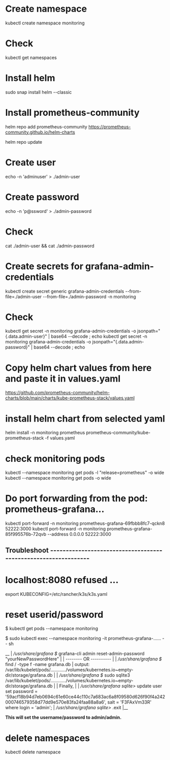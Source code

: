 
# Create namespace
kubectl create namespace monitoring

# Check 
kubectl get namespaces

# Install helm
sudo snap install helm --classic

# Install prometheus-community
helm repo add prometheus-community https://prometheus-community.github.io/helm-charts

helm repo update

# Create user
echo -n 'adminuser' > ./admin-user

# Create password
echo -n 'p@ssword' > ./admin-password

# Check 
cat ./admin-user && cat ./admin-password

# Create secrets for grafana-admin-credentials
kubectl create secret generic grafana-admin-credentials --from-file=./admin-user --from-file=./admin-password -n  monitoring

# Check
kubectl get secret -n monitoring grafana-admin-credentials -o jsonpath="{.data.admin-user}" | base64 --decode ; echo
kubectl get secret -n monitoring grafana-admin-credentials -o jsonpath="{.data.admin-password}" | base64 --decode ; echo

# Copy helm chart values from here and paste it in values.yaml
https://github.com/prometheus-community/helm-charts/blob/main/charts/kube-prometheus-stack/values.yaml

# install helm chart from selected yaml
helm install -n monitoring prometheus prometheus-community/kube-prometheus-stack -f values.yaml


#  check monitoring pods
kubectl --namespace monitoring get pods -l "release=prometheus" -o wide
kubectl --namespace monitoring get pods -o wide

# Do port forwarding from the pod: prometheus-grafana...
kubectl port-forward -n monitoring prometheus-grafana-69fbbb8fc7-qckn8 52222:3000
kubectl port-forward -n monitoring prometheus-grafana-85f995576b-72qvb  --address 0.0.0.0 52222:3000





## Troubleshoot ---------------------------------------------------------------


# localhost:8080 refused ... 
export KUBECONFIG=/etc/rancher/k3s/k3s.yaml


# reset userid/password

$ kubectl get pods --namespace monitoring

$ sudo kubectl exec --namespace monitoring -it prometheus-grafana-...... -- sh

__
|  */usr/share/grafana $*  grafana-cli admin reset-admin-password "yourNewPasswordHere"
| 
|  -------- OR ----------
| 
| */usr/share/grafana $*  find / -type f -name grafana.db
| output: /var/lib/kubelet/pods/............/volumes/kubernetes.io~empty-dir/storage/grafana.db
| 
| */usr/share/grafana $*  sudo sqlite3 /var/lib/kubelet/pods/............/volumes/kubernetes.io~empty-dir/storage/grafana.db
| 
| Finally,
| 
| */usr/share/grafana sqlite>*  update user set password = '59acf18b94d7eb0694c61e60ce44c110c7a683ac6a8f09580d626f90f4a242000746579358d77dd9e570e83fa24faa88a8a6', salt = 'F3FAxVm33R' where login = 'admin';
| */usr/share/grafana sqlite>*  .exit
|__

**This will set the username/password to admin/admin.**


# delete namespaces
kubectl delete namespace <namspace-name>